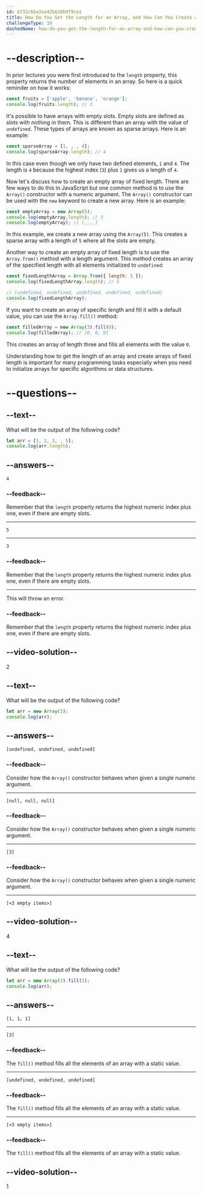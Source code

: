 ```yaml
---
id: 6732c6ba2ea42b610b9f9ce1
title: How Do You Get the Length for an Array, and How Can You Create an Empty Array of Fixed Length?
challengeType: 19
dashedName: how-do-you-get-the-length-for-an-array-and-how-can-you-create-an-empty-array-of-fixed-length
---
```


# --description--

In prior lectures you were first introduced to the `length` property, this property returns the number of elements in an array. So here is a quick reminder on how it works:

```js
const fruits = ['apple', 'banana', 'orange'];
console.log(fruits.length); // 3
```

It's possible to have arrays with empty slots. Empty slots are defined as slots with nothing in them. This is different than an array with the value of `undefined`. These types of arrays are known as sparse arrays. Here is an example:

```js
const sparseArray = [1, , , 4];
console.log(sparseArray.length); // 4
```

In this case even though we only have two defined elements, `1` and `4`. The length is `4` because the highest index (`3`) plus `1` gives us a length of `4`.

Now let's discuss how to create an empty array of fixed length. There are few ways to do this in JavaScript but one common method is to use the `Array()` constructor with a numeric argument. The `Array()` constructor can be used with the `new` keyword to create a new array. Here is an example:

```js
const emptyArray = new Array(5);
console.log(emptyArray.length); // 5
console.log(emptyArray); // [,,,,]
```

In this example, we create a new array using the `Array(5)`. This creates a sparse array with a length of `5` where all the slots are empty.

Another way to create an empty array of fixed length is to use the `Array.from()` method with a length argument. This method creates an array of the specified length with all elements initialized to `undefined`:

```js
const fixedLengthArray = Array.from({ length: 5 });
console.log(fixedLengthArray.length); // 5

// [undefined, undefined, undefined, undefined, undefined]
console.log(fixedLengthArray);
```

If you want to create an array of specific length and fill it with a default value, you can use the `Array.fill()` method:

```js
const filledArray = new Array(3).fill(0);
console.log(filledArray); // [0, 0, 0]
```

This creates an array of length three and fills all elements with the value `0`.

Understanding how to get the length of an array and create arrays of fixed length is important for many programming tasks especially when you need to initialize arrays for specific algorithms or data structures.

# --questions--

## --text--

What will be the output of the following code?

```js
let arr = [1, 2, 3, , 5];
console.log(arr.length);
```

## --answers--

`4`

### --feedback--

Remember that the `length` property returns the highest numeric index plus one, even if there are empty slots.

---

`5`

---

`3`

### --feedback--

Remember that the `length` property returns the highest numeric index plus one, even if there are empty slots.

---

This will throw an error.

### --feedback--

Remember that the `length` property returns the highest numeric index plus one, even if there are empty slots.

## --video-solution--

2

## --text--

What will be the output of the following code?

```js
let arr = new Array(3);
console.log(arr);
```

## --answers--

`[undefined, undefined, undefined]`

### --feedback--

Consider how the `Array()` constructor behaves when given a single numeric argument.

---

`[null, null, null]`

### --feedback--

Consider how the `Array()` constructor behaves when given a single numeric argument.

---

`[3]`

### --feedback--

Consider how the `Array()` constructor behaves when given a single numeric argument.

---

`[<3 empty items>]`

## --video-solution--

4

## --text--

What will be the output of the following code?

```js
let arr = new Array(3).fill(1);
console.log(arr);
```

## --answers--

`[1, 1, 1]`

---

`[3]`

### --feedback--

The `fill()` method fills all the elements of an array with a static value.

---

`[undefined, undefined, undefined]`

### --feedback--

The `fill()` method fills all the elements of an array with a static value.

---

`[<3 empty items>]`

### --feedback--

The `fill()` method fills all the elements of an array with a static value.

## --video-solution--

1
